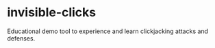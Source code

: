 # invisible-clicks
Educational demo tool to experience and learn clickjacking attacks and defenses.
